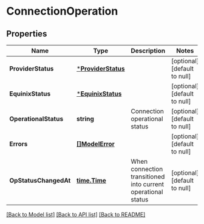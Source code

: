 # ConnectionOperation

## Properties
Name | Type | Description | Notes
------------ | ------------- | ------------- | -------------
**ProviderStatus** | [***ProviderStatus**](ProviderStatus.md) |  | [optional] [default to null]
**EquinixStatus** | [***EquinixStatus**](EquinixStatus.md) |  | [optional] [default to null]
**OperationalStatus** | **string** | Connection operational status | [optional] [default to null]
**Errors** | [**[]ModelError**](Error.md) |  | [optional] [default to null]
**OpStatusChangedAt** | [**time.Time**](time.Time.md) | When connection transitioned into current operational status | [optional] [default to null]

[[Back to Model list]](../README.md#documentation-for-models) [[Back to API list]](../README.md#documentation-for-api-endpoints) [[Back to README]](../README.md)

